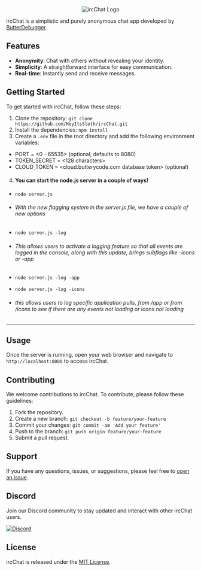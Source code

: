 <div align="center">
  <img src="https://media.discordapp.net/attachments/588083425496399892/1119272186243465287/IRC3.png?width=250&height=250" alt="ircChat Logo">
</div>

ircChat is a simplistic and purely anonymous chat app developed by [ButterDebugger](https://github.com/ButterDebugger).
## Features

- **Anonymity**: Chat with others without revealing your identity.
- **Simplicity**: A straightforward interface for easy communication.
- **Real-time**: Instantly send and receive messages.

## Getting Started

To get started with ircChat, follow these steps:
1. Clone the repository: `git clone https://github.com/HeyItsSloth/ircChat.git`
2. Install the dependencies: `npm install`
3. Create a `.env` file in the root directory and add the following environment variables:

 -   PORT = <0 - 65535> (optional, defaults to 8080)
 -   TOKEN_SECRET = <128 characters>
 -   CLOUD_TOKEN = <cloud.butterycode.com database token> (optional)


4. #### You can start the node.js server in a couple of ways!
 -  `node server.js`

 - ###### With the new flagging system in the server.js file, we have a couple of new options

 - `node server.js -log`
 - ###### This allows users to activate a logging feature so that all events are logged in the console, along with this update, brings subflags like -icons or -app
 - `node server.js -log -app`
 - `node server.js -log -icons`
 - ###### this allows users to log specific application pulls, from /app or from /icons to see if there are any events not loading or icons not loading
 ---

## Usage

Once the server is running, open your web browser and navigate to `http://localhost:8080` to access ircChat.

## Contributing

We welcome contributions to ircChat. To contribute, please follow these guidelines:

1. Fork the repository.
2. Create a new branch: `git checkout -b feature/your-feature`
3. Commit your changes: `git commit -am 'Add your feature'`
4. Push to the branch: `git push origin feature/your-feature`
5. Submit a pull request.

## Support

If you have any questions, issues, or suggestions, please feel free to [open an issue](https://github.com/HeyItsSloth/ircChat/issues).

## Discord

Join our Discord community to stay updated and interact with other ircChat users.

[![Discord](https://img.shields.io/badge/Join%20Us%20on-Discord-7289DA.svg?logo=discord&logoColor=white)](https://discord.gg/TBkjPn6mHg)

## License

ircChat is released under the [MIT License](https://raw.githubusercontent.com/HeyItsSloth/ircChatl/main/LICENSE).

